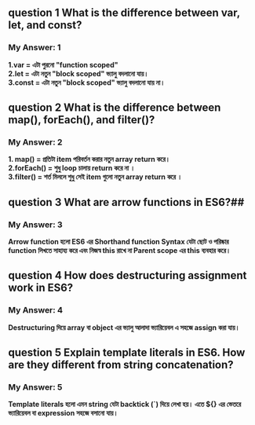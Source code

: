 ## question 1 What is the difference between var, let, and const?

### My Answer: 1

**1.var = এটা পুরনো "function scoped"**<br>
**2.let = এটা নতুন "block scoped" ভ্যালু বদলানো যায়।**<br>
**3.const = এটা নতুন "block scoped" ভ্যালু বদলানো যায় না।**<br>

## question 2 What is the difference between map(), forEach(), and filter()?

### My Answer: 2

**1. map() = প্রতিটা item পরিবর্তন করার নতুন array return করে।**<br>
**2.forEach() = শুধু loop চালায় return করে না ।**<br>
**3.filter() = শর্ত মিললে শুধু সেই item গুলো নতুন array return করে ।**<br>

## question 3 What are arrow functions in ES6?##

### My Answer: 3

**Arrow function হলো ES6 এর Shorthand function Syntax যেটা ছোট ও পরিষ্কার function লিখতে সাহায্য করে এবং নিজস্ব this রাখে না Parent scope এর this ব্যবহার করে।**<br>

## question 4 How does destructuring assignment work in ES6?

### My Answer: 4

**Destructuring দিয়ে array বা object এর ভ্যালু আলাদা ভ্যারিয়েবল এ সহজে assign করা যায়।**<br>

## question 5 Explain template literals in ES6. How are they different from string concatenation?

### My Answer: 5

**Template literals হলো এমন string যেটা backtick (`) দিয়ে লেখা হয়। এতে ${} এর ভেতরে ভ্যারিয়েবল বা expression সহজে বসানো যায়।**<br>
